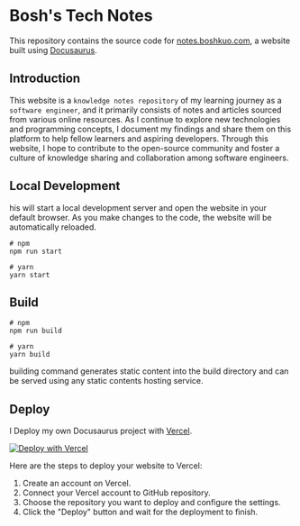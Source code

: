 # Bosh's Tech Notes

This repository contains the source code for [notes.boshkuo.com](https://notes.boshkuo.com/), a website built using [Docusaurus](https://docusaurus.io/).

## Introduction
This website is a `knowledge notes repository` of my learning journey as a `software engineer`, and it primarily consists of notes and articles sourced from various online resources. As I continue to explore new technologies and programming concepts, I document my findings and share them on this platform to help fellow learners and aspiring developers. Through this website, I hope to contribute to the open-source community and foster a culture of knowledge sharing and collaboration among software engineers.

## Local Development
his will start a local development server and open the website in your default browser. As you make changes to the code, the website will be automatically reloaded.
```shell
# npm
npm run start

# yarn
yarn start
```

## Build
```
# npm
npm run build

# yarn 
yarn build
```
building command generates static content into the build directory and can be served using any static contents hosting service.

## Deploy

I Deploy my own Docusaurus project with [Vercel](https://vercel.com/).

[![Deploy with Vercel](https://vercel.com/button)](https://vercel.com/new/clone?repository-url=https://github.com/vercel/vercel/tree/main/docusaurus-2&template=docusaurus-2)

Here are the steps to deploy your website to Vercel:
1. Create an account on Vercel.
2. Connect your Vercel account to GitHub repository.
3. Choose the repository you want to deploy and configure the settings.
4. Click the "Deploy" button and wait for the deployment to finish.

